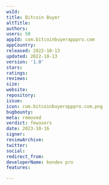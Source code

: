 ```yaml
---
wsId: 
title: Bitcoin Buyer
altTitle: 
authors: 
users: 50
appId: com.bitcoinbuyerapppro.com
appCountry: 
released: 2022-10-13
updated: 2022-10-13
version: '1.0'
stars: 
ratings: 
reviews: 
size: 
website: 
repository: 
issue: 
icon: com.bitcoinbuyerapppro.com.png
bugbounty: 
meta: removed
verdict: fewusers
date: 2023-10-16
signer: 
reviewArchive: 
twitter: 
social: 
redirect_from: 
developerName: kendev pro
features: 

---
```


